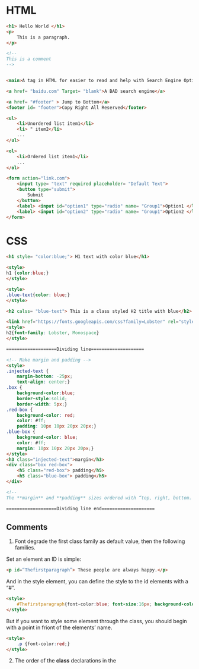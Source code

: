 

# HTML



```html
<h1> Hello World </h1>	
<p>
    This is a paragraph.
</p>

<!--
This is a comment
-->


<main>A tag in HTML for easier to read and help with Search Engine Optimization</main>

<a href= "baidu.com" Target= "blank">A BAD search engine</a>

<a href= "#footer" > Jump to Bottom</a>
<footer id= "footer">Copy Right All Reserved</footer>

<ul>
    <li>Unordered list item1</li>
    <li> " item2</li>
    ...
</ul>

<ol>
    <li>Ordered list item1</li>
    ...
</ol>

<form action="link.com">
    <input type= "text" required placeholder= "Default Text">
    <button type="submit">
        Submit
    </button>
    <label> <input id="option1" type="radio" name= "Group1">Option1 </label> 
    <label> <input id="option2" type="radio" name= "Group1">Option2 </label>
</form>
```

# CSS

```html
<h1 style= "color:blue;"> H1 text with color blue</h1>

<style>
h1 {color:blue;}
</style>

<style>
.blue-text{color: blue;}
</style>

<h2 calss= "blue-text"> This is a class styled H2 title with blue</h2>

<link href="https://fonts.googleapis.com/css?family=Lobster" rel="stylesheet" type='text/css'>
<style>
h2{font-family: Lobster, Monospace}
</style>

===================Dividing line====================

<!-- Make margin and padding -->
<style>
.injected-text {
    margin-bottom: -25px; 
    text-align: center;}
.box {
    background-color:blue; 
    border-style:solid; 
    border-width: 5px;}
.red-box {
    background-color: red;
    color: #ff;
    padding: 10px 10px 20px 20px;}
.blue-box {
    background-color: blue;
    color: #ff;
    margin: 10px 10px 20px 20px;}
</style>
<h3 class="injected-text">margin</h3>
<div class="box red-box">
	<h5 class="red-box"> padding</h5>
	<h5 class="blue-box"> padding</h5>
</div>

<!--
The **margin** and **padding** sizes ordered with “top, right, bottom. left”. -->

===================Dividing line end====================


```

## Comments

1. Font degrade the first class family as default value, then the  following families.

Set an element an ID is simple:

```html
<p id=“Thefirstparagraph”> These people are always happy.</p>
```

And in the style element, you can define the style to the id elements with a “#”.

```html
<style>
    #Thefirstparagraph{font-color:blue; font-size:16px; background-color: gray;}
</style>
```

But if you want to style some element through the class, you should begin with a point in friont of the elements’ name.

```html
<style>
    .p {font-color:red;}
</style>
```

2. The order of the **class** declarations in the **<style>** section is what is important. The **subsequent** declaration will always take precedence over the **previous**. Nevertheless, **id** attrbute will always take precedence. **inline** styles make sense with a higher priority level. Then, **!important** stays highest priority.
3. Three methods to style color: 
   * Name of color(e.g. blue);
   * Hex code of color(e.g. #00FF00)
   * Abbreviated hex code (e.g. #F00)
   * RGB values
4. Custom CSS variable and fallback value
5. Inherit CSS variable

```html
<style>@media (max-width:350px) { :root{---penguin-size:200px;}}</style>
```

Style elements like meidia query, use “@” to define it.



